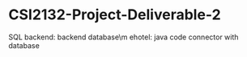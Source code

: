 # CSI2132-Project-Deliverable-2
SQL backend: backend database\m
ehotel: java code connector with database 
